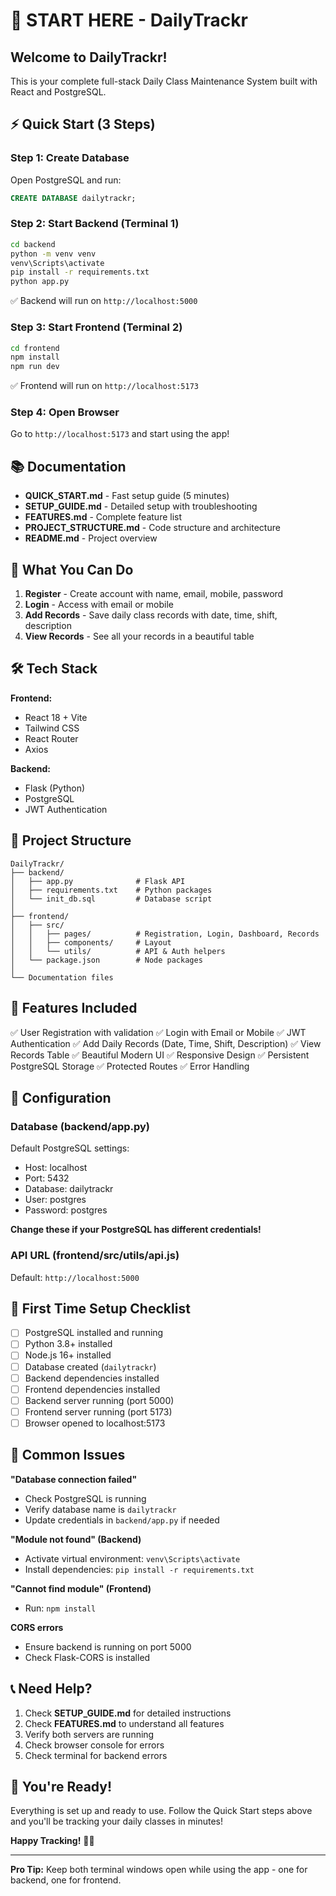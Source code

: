 # 🚀 START HERE - DailyTrackr

## Welcome to DailyTrackr!

This is your complete full-stack Daily Class Maintenance System built with React and PostgreSQL.

## ⚡ Quick Start (3 Steps)

### Step 1: Create Database
Open PostgreSQL and run:
```sql
CREATE DATABASE dailytrackr;
```

### Step 2: Start Backend (Terminal 1)
```bash
cd backend
python -m venv venv
venv\Scripts\activate
pip install -r requirements.txt
python app.py
```
✅ Backend will run on `http://localhost:5000`

### Step 3: Start Frontend (Terminal 2)
```bash
cd frontend
npm install
npm run dev
```
✅ Frontend will run on `http://localhost:5173`

### Step 4: Open Browser
Go to `http://localhost:5173` and start using the app!

## 📚 Documentation

- **QUICK_START.md** - Fast setup guide (5 minutes)
- **SETUP_GUIDE.md** - Detailed setup with troubleshooting
- **FEATURES.md** - Complete feature list
- **PROJECT_STRUCTURE.md** - Code structure and architecture
- **README.md** - Project overview

## 🎯 What You Can Do

1. **Register** - Create account with name, email, mobile, password
2. **Login** - Access with email or mobile
3. **Add Records** - Save daily class records with date, time, shift, description
4. **View Records** - See all your records in a beautiful table

## 🛠️ Tech Stack

**Frontend:**
- React 18 + Vite
- Tailwind CSS
- React Router
- Axios

**Backend:**
- Flask (Python)
- PostgreSQL
- JWT Authentication

## 📁 Project Structure

```
DailyTrackr/
├── backend/
│   ├── app.py              # Flask API
│   ├── requirements.txt    # Python packages
│   └── init_db.sql         # Database script
│
├── frontend/
│   ├── src/
│   │   ├── pages/          # Registration, Login, Dashboard, Records
│   │   ├── components/     # Layout
│   │   └── utils/          # API & Auth helpers
│   └── package.json        # Node packages
│
└── Documentation files
```

## 🎨 Features Included

✅ User Registration with validation
✅ Login with Email or Mobile
✅ JWT Authentication
✅ Add Daily Records (Date, Time, Shift, Description)
✅ View Records Table
✅ Beautiful Modern UI
✅ Responsive Design
✅ Persistent PostgreSQL Storage
✅ Protected Routes
✅ Error Handling

## 🔧 Configuration

### Database (backend/app.py)
Default PostgreSQL settings:
- Host: localhost
- Port: 5432
- Database: dailytrackr
- User: postgres
- Password: postgres

**Change these if your PostgreSQL has different credentials!**

### API URL (frontend/src/utils/api.js)
Default: `http://localhost:5000`

## 🎯 First Time Setup Checklist

- [ ] PostgreSQL installed and running
- [ ] Python 3.8+ installed
- [ ] Node.js 16+ installed
- [ ] Database created (`dailytrackr`)
- [ ] Backend dependencies installed
- [ ] Frontend dependencies installed
- [ ] Backend server running (port 5000)
- [ ] Frontend server running (port 5173)
- [ ] Browser opened to localhost:5173

## 🐛 Common Issues

**"Database connection failed"**
- Check PostgreSQL is running
- Verify database name is `dailytrackr`
- Update credentials in `backend/app.py` if needed

**"Module not found" (Backend)**
- Activate virtual environment: `venv\Scripts\activate`
- Install dependencies: `pip install -r requirements.txt`

**"Cannot find module" (Frontend)**
- Run: `npm install`

**CORS errors**
- Ensure backend is running on port 5000
- Check Flask-CORS is installed

## 📞 Need Help?

1. Check **SETUP_GUIDE.md** for detailed instructions
2. Check **FEATURES.md** to understand all features
3. Verify both servers are running
4. Check browser console for errors
5. Check terminal for backend errors

## 🎉 You're Ready!

Everything is set up and ready to use. Follow the Quick Start steps above and you'll be tracking your daily classes in minutes!

**Happy Tracking!** 📝✨

---

**Pro Tip:** Keep both terminal windows open while using the app - one for backend, one for frontend.
